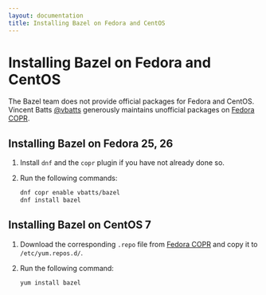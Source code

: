 ```yaml
---
layout: documentation
title: Installing Bazel on Fedora and CentOS
---
```


# Installing Bazel on Fedora and CentOS

The Bazel team does not provide official packages for Fedora and CentOS.
Vincent Batts [@vbatts](https://github.com/vbatts) generously maintains
unofficial packages on
[Fedora COPR](https://copr.fedorainfracloud.org/coprs/vbatts/bazel/).

## Installing Bazel on Fedora 25, 26

1. Install `dnf` and the `copr` plugin if you have not already done so.

2. Run the following commands:

   ```bash
   dnf copr enable vbatts/bazel
   dnf install bazel
   ```

## Installing Bazel on CentOS 7

1. Download the corresponding `.repo` file from [Fedora COPR](https://copr.fedorainfracloud.org/coprs/vbatts/bazel/)
   and copy it to `/etc/yum.repos.d/`.

2. Run the following command:

   ```bash
   yum install bazel
   ```
